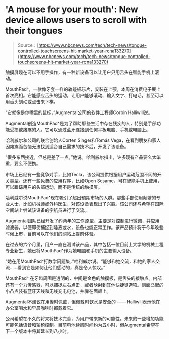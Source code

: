 <!--yml

category: 未分类

date: 2024-05-27 14:51:09

-->

# 'A mouse for your mouth': New device allows users to scroll with their tongues

> Source：[https://www.nbcnews.com/tech/tech-news/tongue-controlled-touchscreens-hit-market-year-rcna133270](https://www.nbcnews.com/tech/tech-news/tongue-controlled-touchscreens-hit-market-year-rcna133270)

触摸屏现在可以不用手操作，有一种新设备可以让用户只用舌头在智能手机上滚动。

MouthPad^，一款像牙套一样的轨迹板芯片，安装在上颚，本周在消费电子展上首次亮相。它能感应舌头的运动，让用户能够滚动、输入文字、打电话，甚至可以用舌头划动或点击来下棋。

“它就像是你嘴里的鼠标，”Augmental公司的软件工程师Corbin Halliwill说。

Augmental创造MouthPad^是为了帮助那些生活中存在残疾的人，特别是手部功能受损或瘫痪的人。它可以通过蓝牙连接到任何平板电脑、手机或电脑上。

哈利威尔和公司的联合创始人Corten Singer和Tomás Vega，在看到朋友和家人因瘫痪而苦恼无法找到适合自己需求的技术后，开发了该设备。

“很多东西接近，但总是差了一点，”他说。哈利威尔指出，许多现有产品要么太笨重，要么不便携。

市场上已经有一些竞争对手，比如Tecla，该公司提供根据用户运动范围不同的开关类型。还有一些免费的应用程序，比如Open Sesame，可在智能手机上使用，可以跟踪用户的头部运动，而不是传统的触摸屏。

哈利威尔说MouthPad^现在吸引了超出预期市场的人群。那些手部使用频繁的专业人士，比如机械师或外科医生，对该设备表现出了兴趣。该公司还与希望在国际空间站上尝试该设备的宇航员进行了交流。

Augmental团队已经开发了约两年的工作原型，主要是对控制进行微调，并应用滤波器，以便即使捕捉到唾液或水，设备也能正常工作。该产品预计将于今年晚些时候上市，目前可以在他们的网站上提前体验。

在过去的六个月里，用户一直在测试该产品，其中包括一位目前上大学的机械工程专业新生，她已将MouthPad^作为她电脑和手机的主要输入设备。

“她在用MouthPad^打数学问题集，”哈利威尔说。“能够和她交流，和她的家人交流……看到它是如何让他们感动的，真是令人惊叹。”

MouthPad^ 在牙齿周围是透明的，中间是金色的触摸板，是舌头的接触点。内部还有一个力传感器，可以捕捉左右点击，或者映射到其他快捷键选项。侧面凸起的小凸点装有蓝牙天线和无线充电电池，并靠在面颊上。

Augmental不建议在用餐时佩戴，但佩戴时饮水是安全的 —— Halliwill表示他在办公室喝水和早晨咖啡时都戴着它。

公司希望在不久的将来将技术完善，为用户带来新的可能性。未来的一些增加功能可能包括语音和轮椅控制。目前电池续航时间约为五小时，但Augmental希望在下一个版本中将其延长到八小时。
